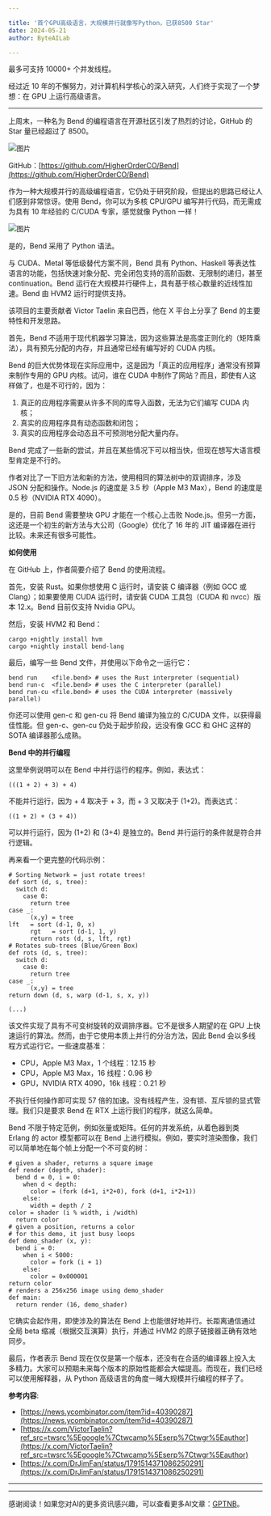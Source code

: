 ```yaml
---

title: '首个GPU高级语言，大规模并行就像写Python，已获8500 Star'
date: 2024-05-21
author: ByteAILab

---
```


最多可支持 10000+ 个并发线程。

经过近 10 年的不懈努力，对计算机科学核心的深入研究，人们终于实现了一个梦想：在 GPU 上运行高级语言。

---


上周末，一种名为 Bend 的编程语言在开源社区引发了热烈的讨论，GitHub 的 Star 量已经超过了 8500。

![图片](https://mmbiz.qpic.cn/sz_mmbiz_png/KmXPKA19gWicWmhmg0p2JGibzsWpwkM8G0Mq8icKdB8jicNoLz7Fk5XSV6D8vJ2XibicAfG0hufWCvx3HqPnibgWibztCQ/640?wx_fmt=png&from=appmsg)

GitHub：[https://github.com/HigherOrderCO/Bend](https://github.com/HigherOrderCO/Bend)

作为一种大规模并行的高级编程语言，它仍处于研究阶段，但提出的思路已经让人们感到非常惊讶。使用 Bend，你可以为多核 CPU/GPU 编写并行代码，而无需成为具有 10 年经验的 C/CUDA 专家，感觉就像 Python 一样！

![图片](https://mmbiz.qpic.cn/sz_mmbiz_gif/KmXPKA19gWicWmhmg0p2JGibzsWpwkM8G0npcGAYcjlvPfMXg939hsJ6utNfqiciasMib192O8U4sCn1Y12N7mX7OIw/640?wx_fmt=gif&from=appmsg)

是的，Bend 采用了 Python 语法。

与 CUDA、Metal 等低级替代方案不同，Bend 具有 Python、Haskell 等表达性语言的功能，包括快速对象分配、完全闭包支持的高阶函数、无限制的递归，甚至 continuation。Bend 运行在大规模并行硬件上，具有基于核心数量的近线性加速。Bend 由 HVM2 运行时提供支持。

该项目的主要贡献者 Victor Taelin 来自巴西，他在 X 平台上分享了 Bend 的主要特性和开发思路。

首先，Bend 不适用于现代机器学习算法，因为这些算法是高度正则化的（矩阵乘法），具有预先分配的内存，并且通常已经有编写好的 CUDA 内核。

Bend 的巨大优势体现在实际应用中，这是因为「真正的应用程序」通常没有预算来制作专用的 GPU 内核。试问，谁在 CUDA 中制作了网站？而且，即使有人这样做了，也是不可行的，因为：

1. 真正的应用程序需要从许多不同的库导入函数，无法为它们编写 CUDA 内核；
2. 真实的应用程序具有动态函数和闭包；
3. 真实的应用程序会动态且不可预测地分配大量内存。

Bend 完成了一些新的尝试，并且在某些情况下可以相当快，但现在想写大语言模型肯定是不行的。

作者对比了一下旧方法和新的方法，使用相同的算法树中的双调排序，涉及 JSON 分配和操作。Node.js 的速度是 3.5 秒（Apple M3 Max），Bend 的速度是 0.5 秒（NVIDIA RTX 4090）。

是的，目前 Bend 需要整块 GPU 才能在一个核心上击败 Node.js。但另一方面，这还是一个初生的新方法与大公司（Google）优化了 16 年的 JIT 编译器在进行比较。未来还有很多可能性。

**如何使用**

在 GitHub 上，作者简要介绍了 Bend 的使用流程。

首先，安装 Rust。如果你想使用 C 运行时，请安装 C 编译器（例如 GCC 或 Clang）；如果要使用 CUDA 运行时，请安装 CUDA 工具包（CUDA 和 nvcc）版本 12.x。Bend 目前仅支持 Nvidia GPU。

然后，安装 HVM2 和 Bend：

```
cargo +nightly install hvm
cargo +nightly install bend-lang
```

最后，编写一些 Bend 文件，并使用以下命令之一运行它：

```
bend run    <file.bend> # uses the Rust interpreter (sequential)
bend run-c  <file.bend> # uses the C interpreter (parallel)
bend run-cu <file.bend> # uses the CUDA interpreter (massively parallel)
```
你还可以使用 gen-c 和 gen-cu 将 Bend 编译为独立的 C/CUDA 文件，以获得最佳性能。但 gen-c、gen-cu 仍处于起步阶段，远没有像 GCC 和 GHC 这样的 SOTA 编译器那么成熟。

**Bend 中的并行编程**

这里举例说明可以在 Bend 中并行运行的程序。例如，表达式：

```
(((1 + 2) + 3) + 4)
```

不能并行运行，因为 + 4 取决于 + 3，而 + 3 又取决于 (1+2)。而表达式：

```
((1 + 2) + (3 + 4))
```

可以并行运行，因为 (1+2) 和 (3+4) 是独立的。Bend 并行运行的条件就是符合并行逻辑。

再来看一个更完整的代码示例：

```
# Sorting Network = just rotate trees!
def sort (d, s, tree):
  switch d:
    case 0:
      return tree
case _:
      (x,y) = tree
lft   = sort (d-1, 0, x)
      rgt   = sort (d-1, 1, y)
      return rots (d, s, lft, rgt)
# Rotates sub-trees (Blue/Green Box)
def rots (d, s, tree):
  switch d:
    case 0:
      return tree
case _:
      (x,y) = tree
return down (d, s, warp (d-1, s, x, y))

(...)

```

该文件实现了具有不可变树旋转的双调排序器。它不是很多人期望的在 GPU 上快速运行的算法。然而，由于它使用本质上并行的分治方法，因此 Bend 会以多线程方式运行它。一些速度基准：

- CPU，Apple M3 Max，1 个线程：12.15 秒
- CPU，Apple M3 Max，16 线程：0.96 秒
- GPU，NVIDIA RTX 4090，16k 线程：0.21 秒

不执行任何操作即可实现 57 倍的加速。没有线程产生，没有锁、互斥锁的显式管理。我们只是要求 Bend 在 RTX 上运行我们的程序，就这么简单。

Bend 不限于特定范例，例如张量或矩阵。任何的并发系统，从着色器到类 Erlang 的 actor 模型都可以在 Bend 上进行模拟。例如，要实时渲染图像，我们可以简单地在每个帧上分配一个不可变的树：

```
# given a shader, returns a square image
def render (depth, shader):
  bend d = 0, i = 0:
    when d < depth:
      color = (fork (d+1, i*2+0), fork (d+1, i*2+1))
    else:
      width = depth / 2
color = shader (i % width, i /width)
  return color
# given a position, returns a color
# for this demo, it just busy loops
def demo_shader (x, y):
  bend i = 0:
    when i < 5000:
      color = fork (i + 1)
    else:
      color = 0x000001
return color
# renders a 256x256 image using demo_shader
def main:
  return render (16, demo_shader)

```

它确实会起作用，即使涉及的算法在 Bend 上也能很好地并行。长距离通信通过全局 beta 缩减（根据交互演算）执行，并通过 HVM2 的原子链接器正确有效地同步。

最后，作者表示 Bend 现在仅仅是第一个版本，还没有在合适的编译器上投入太多精力。大家可以预期未来每个版本的原始性能都会大幅提高。而现在，我们已经可以使用解释器，从 Python 高级语言的角度一睹大规模并行编程的样子了。

**参考内容**:

- [https://news.ycombinator.com/item?id=40390287](https://news.ycombinator.com/item?id=40390287)
- [https://x.com/VictorTaelin?ref_src=twsrc%5Egoogle%7Ctwcamp%5Eserp%7Ctwgr%5Eauthor](https://x.com/VictorTaelin?ref_src=twsrc%5Egoogle%7Ctwcamp%5Eserp%7Ctwgr%5Eauthor)
- [https://x.com/DrJimFan/status/1791514371086250291](https://x.com/DrJimFan/status/1791514371086250291)

---
---
感谢阅读！如果您对AI的更多资讯感兴趣，可以查看更多AI文章：[GPTNB](https://gptnb.com)。